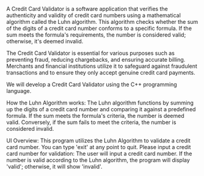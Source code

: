 A Credit Card Validator is a software application that verifies the authenticity and validity of credit card numbers using a mathematical algorithm called the Luhn algorithm. This algorithm checks whether the sum of the digits of a credit card number conforms to a specific formula. If the sum meets the formula's requirements, the number is considered valid; otherwise, it's deemed invalid.

The Credit Card Validator is essential for various purposes such as preventing fraud, reducing chargebacks, and ensuring accurate billing. Merchants and financial institutions utilize it to safeguard against fraudulent transactions and to ensure they only accept genuine credit card payments.

We will develop a Credit Card Validator using the C++ programming language.

How the Luhn Algorithm works:
The Luhn algorithm functions by summing up the digits of a credit card number and comparing it against a predefined formula. If the sum meets the formula's criteria, the number is deemed valid. Conversely, if the sum fails to meet the criteria, the number is considered invalid.

UI Overview:
This program utilizes the Luhn Algorithm to validate a credit card number.
You can type 'exit' at any point to quit.
Please input a credit card number for validation:
The user will input a credit card number. If the number is valid according to the Luhn algorithm, the program will display 'valid'; otherwise, it will show 'invalid'.
